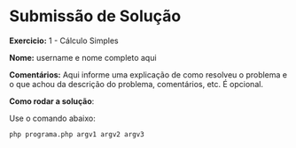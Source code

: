 # Submissão de Solução

**Exercicio:** 1 - Cálculo Simples

**Nome:** username  e nome completo aqui

**Comentários:** Aqui informe uma explicação de como resolveu o problema e o que achou da descrição do problema, comentários, etc. É opcional.

**Como rodar a solução**: 

Use o comando abaixo: 
```bash
php programa.php argv1 argv2 argv3
```